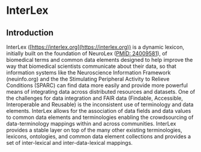 # InterLex

## Introduction

InterLex ([https://interlex.org](https://interlex.org)) is a dynamic lexicon, initially built on the foundation of NeuroLex ([PMID: 24009581](https://pubmed.ncbi.nlm.nih.gov/24009581/)), of biomedical terms and common data elements designed to help improve the way that biomedical scientists communicate about their data, so that information systems like the Neuroscience Information Framework (neuinfo.org) and the the Stimulating Peripheral Activity to Relieve Conditions (SPARC) can find data more easily and provide more powerful means of integrating data across distributed resources and datasets. One of the challenges for data integration and FAIR data (Findable, Accessible, Interoperable and Reusable) is the inconsistent use of terminology and data elements. InterLex allows for the association of data fields and data values to common data elements and terminologies enabling the crowdsourcing of data-terminology mappings within and across communities. InterLex provides a stable layer on top of the many other existing terminologies, lexicons, ontologies, and common data element collections and provides a set of inter-lexical and inter-data-lexical mappings.
